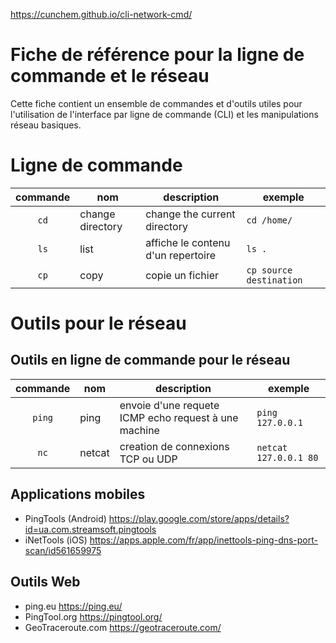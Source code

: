 https://cunchem.github.io/cli-network-cmd/

# Fiche de référence pour la ligne de commande et le réseau
Cette fiche contient un ensemble de commandes et d'outils utiles pour l'utilisation de l'interface par ligne de commande (CLI) et les manipulations réseau basiques.

# Ligne de commande

|commande|nom|description| exemple |
|:---------:|-----------|---------------|------------------|
|`cd`| change directory| change the current directory | `cd /home/` |
|`ls`| list  | affiche le contenu d'un repertoire | `ls .`|
|`cp`| copy | copie un fichier | `cp source destination` | 



# Outils pour le réseau
## Outils en ligne de commande pour le réseau

|commande|nom|description| exemple |
|:---------:|-----------|---------------------------------------------|------------------|
|`ping`| ping | envoie d'une requete ICMP echo request à une machine | `ping 127.0.0.1` |
|`nc`| netcat | creation de connexions TCP ou UDP | `netcat 127.0.0.1 80`|



## Applications mobiles
- PingTools  (Android) https://play.google.com/store/apps/details?id=ua.com.streamsoft.pingtools
- iNetTools (iOS) https://apps.apple.com/fr/app/inettools-ping-dns-port-scan/id561659975

## Outils Web
- ping.eu https://ping.eu/
-	PingTool.org https://pingtool.org/
- GeoTraceroute.com https://geotraceroute.com/

